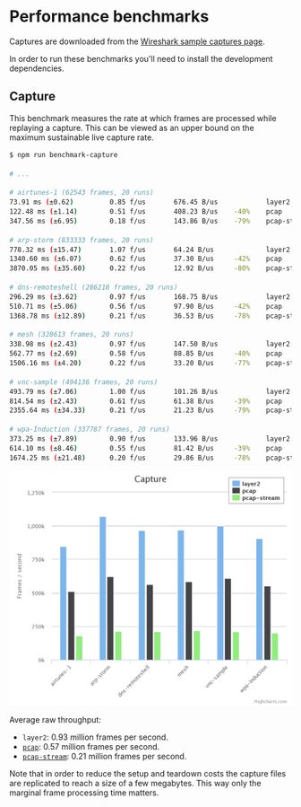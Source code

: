 # Performance benchmarks

Captures are downloaded from the [Wireshark sample captures page][captures].

In order to run these benchmarks you'll need to install the development
dependencies.


## Capture

This benchmark measures the rate at which frames are processed while replaying
a capture. This can be viewed as an upper bound on the maximum sustainable live
capture rate.

```bash
$ npm run benchmark-capture

# ...

# airtunes-1 (62543 frames, 20 runs)
73.91 ms (±0.62)         0.85 f/us       676.45 B/us            layer2
122.48 ms (±1.14)        0.51 f/us       408.23 B/us    -40%    pcap
347.56 ms (±6.95)        0.18 f/us       143.86 B/us    -79%    pcap-stream

# arp-storm (833333 frames, 20 runs)
778.32 ms (±15.47)       1.07 f/us       64.24 B/us             layer2
1340.60 ms (±6.07)       0.62 f/us       37.30 B/us     -42%    pcap
3870.05 ms (±35.60)      0.22 f/us       12.92 B/us     -80%    pcap-stream

# dns-remoteshell (286218 frames, 20 runs)
296.29 ms (±3.62)        0.97 f/us       168.75 B/us            layer2
510.71 ms (±5.06)        0.56 f/us       97.90 B/us     -42%    pcap
1368.78 ms (±12.89)      0.21 f/us       36.53 B/us     -78%    pcap-stream

# mesh (328613 frames, 20 runs)
338.98 ms (±2.43)        0.97 f/us       147.50 B/us            layer2
562.77 ms (±2.69)        0.58 f/us       88.85 B/us     -40%    pcap
1506.16 ms (±4.20)       0.22 f/us       33.20 B/us     -77%    pcap-stream

# vnc-sample (494136 frames, 20 runs)
493.79 ms (±7.06)        1.00 f/us       101.26 B/us            layer2
814.54 ms (±2.43)        0.61 f/us       61.38 B/us     -39%    pcap
2355.64 ms (±34.33)      0.21 f/us       21.23 B/us     -79%    pcap-stream

# wpa-Induction (337787 frames, 20 runs)
373.25 ms (±7.89)        0.90 f/us       133.96 B/us            layer2
614.10 ms (±8.46)        0.55 f/us       81.42 B/us     -39%    pcap
1674.25 ms (±21.48)      0.20 f/us       29.86 B/us     -78%    pcap-stream
```

![Capture benchmark](img/capture.png)

Average raw throughput:

+ `layer2`: 0.93 million frames per second.
+ [`pcap`][node_pcap]: 0.57 million frames per second.
+ [`pcap-stream`][pcap-stream]: 0.21 million frames per second.

Note that in order to reduce the setup and teardown costs the capture files are
replicated to reach a size of a few megabytes. This way only the marginal frame
processing time matters.

[captures]: http://wiki.wireshark.org/SampleCaptures
[node_pcap]: https://github.com/mranney/node_pcap
[pcap-stream]: https://github.com/wanderview/node-pcap-stream
